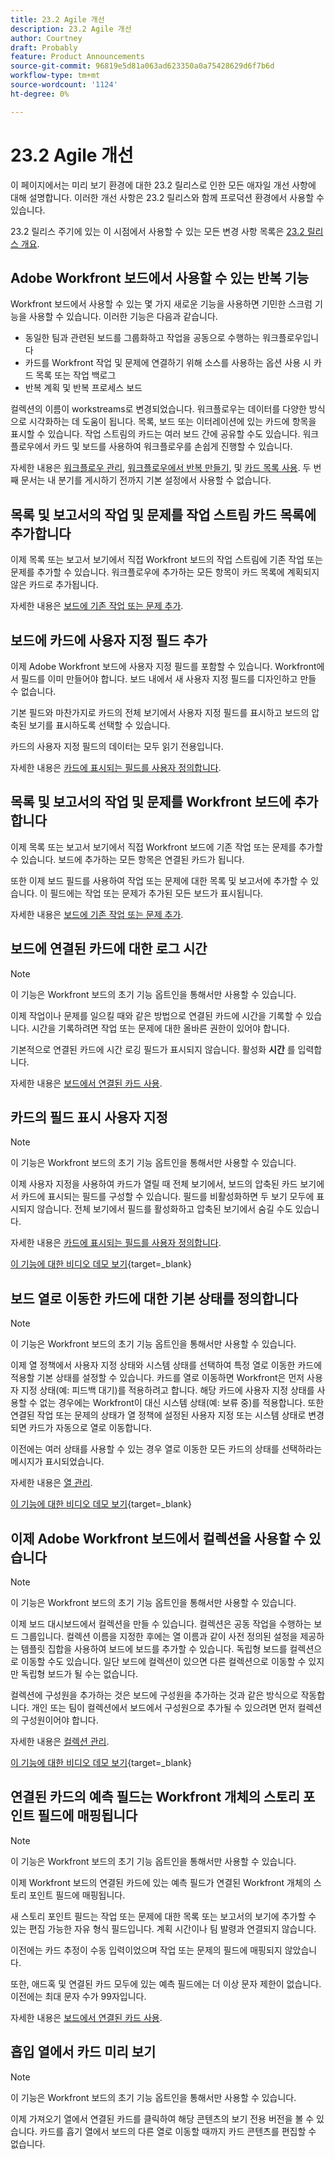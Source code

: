 ```yaml
---
title: 23.2 Agile 개선
description: 23.2 Agile 개선
author: Courtney
draft: Probably
feature: Product Announcements
source-git-commit: 96819e5d81a063ad623350a0a75428629d6f7b6d
workflow-type: tm+mt
source-wordcount: '1124'
ht-degree: 0%

---
```


# 23.2 Agile 개선

이 페이지에서는 미리 보기 환경에 대한 23.2 릴리스로 인한 모든 애자일 개선 사항에 대해 설명합니다. 이러한 개선 사항은 23.2 릴리스와 함께 프로덕션 환경에서 사용할 수 있습니다.

23.2 릴리스 주기에 있는 이 시점에서 사용할 수 있는 모든 변경 사항 목록은 [23.2 릴리스 개요](/help/quicksilver/product-announcements/product-releases/23.2-release-activity/23-2-release-overview.md).

## Adobe Workfront 보드에서 사용할 수 있는 반복 기능

Workfront 보드에서 사용할 수 있는 몇 가지 새로운 기능을 사용하면 기민한 스크럼 기능을 사용할 수 있습니다. 이러한 기능은 다음과 같습니다.

* 동일한 팀과 관련된 보드를 그룹화하고 작업을 공동으로 수행하는 워크플로우입니다
* 카드를 Workfront 작업 및 문제에 연결하기 위해 소스를 사용하는 옵션 사용 시 카드 목록 또는 작업 백로그
* 반복 계획 및 반복 프로세스 보드

컬렉션의 이름이 workstreams로 변경되었습니다. 워크플로우는 데이터를 다양한 방식으로 시각화하는 데 도움이 됩니다. 목록, 보드 또는 이터레이션에 있는 카드에 항목을 표시할 수 있습니다. 작업 스트림의 카드는 여러 보드 간에 공유할 수도 있습니다. 워크플로우에서 카드 및 보드를 사용하여 워크플로우를 손쉽게 진행할 수 있습니다.

자세한 내용은 [워크플로우 관리](/help/quicksilver/agile/use-boards-agile-planning-tools/manage-collections.md), [워크플로우에서 반복 만들기](/help/quicksilver/agile/use-boards-agile-planning-tools/create-an-iteration-in-workstream.md), 및 [카드 목록 사용](/help/quicksilver/agile/use-boards-agile-planning-tools/use-card-list.md). 두 번째 문서는 내 분기를 게시하기 전까지 기본 설정에서 사용할 수 없습니다.

## 목록 및 보고서의 작업 및 문제를 작업 스트림 카드 목록에 추가합니다

이제 목록 또는 보고서 보기에서 직접 Workfront 보드의 작업 스트림에 기존 작업 또는 문제를 추가할 수 있습니다. 워크플로우에 추가하는 모든 항목이 카드 목록에 계획되지 않은 카드로 추가됩니다.

자세한 내용은 [보드에 기존 작업 또는 문제 추가](/help/quicksilver/agile/get-started-with-boards/add-card-from-list-to-board.md).

## 보드에 카드에 사용자 지정 필드 추가

이제 Adobe Workfront 보드에 사용자 지정 필드를 포함할 수 있습니다. Workfront에서 필드를 이미 만들어야 합니다. 보드 내에서 새 사용자 지정 필드를 디자인하고 만들 수 없습니다.

기본 필드와 마찬가지로 카드의 전체 보기에서 사용자 지정 필드를 표시하고 보드의 압축된 보기를 표시하도록 선택할 수 있습니다.

카드의 사용자 지정 필드의 데이터는 모두 읽기 전용입니다.

자세한 내용은 [카드에 표시되는 필드를 사용자 정의합니다](/help/quicksilver/agile/get-started-with-boards/customize-fields-on-card.md).

## 목록 및 보고서의 작업 및 문제를 Workfront 보드에 추가합니다

이제 목록 또는 보고서 보기에서 직접 Workfront 보드에 기존 작업 또는 문제를 추가할 수 있습니다. 보드에 추가하는 모든 항목은 연결된 카드가 됩니다.

또한 이제 보드 필드를 사용하여 작업 또는 문제에 대한 목록 및 보고서에 추가할 수 있습니다. 이 필드에는 작업 또는 문제가 추가된 모든 보드가 표시됩니다.

자세한 내용은 [보드에 기존 작업 또는 문제 추가](/help/quicksilver/agile/get-started-with-boards/add-card-from-list-to-board.md).


## 보드에 연결된 카드에 대한 로그 시간

>[!NOTE]
>
>이 기능은 Workfront 보드의 초기 기능 옵트인을 통해서만 사용할 수 있습니다.

이제 작업이나 문제를 일으킬 때와 같은 방법으로 연결된 카드에 시간을 기록할 수 있습니다. 시간을 기록하려면 작업 또는 문제에 대한 올바른 권한이 있어야 합니다.

기본적으로 연결된 카드에 시간 로깅 필드가 표시되지 않습니다. 활성화 **시간** 를 입력합니다.

자세한 내용은 [보드에서 연결된 카드 사용](/help/quicksilver/agile/get-started-with-boards/connected-cards.md).


## 카드의 필드 표시 사용자 지정

>[!NOTE]
>
>이 기능은 Workfront 보드의 초기 기능 옵트인을 통해서만 사용할 수 있습니다.


이제 사용자 지정을 사용하여 카드가 열릴 때 전체 보기에서, 보드의 압축된 카드 보기에서 카드에 표시되는 필드를 구성할 수 있습니다. 필드를 비활성화하면 두 보기 모두에 표시되지 않습니다. 전체 보기에서 필드를 활성화하고 압축된 보기에서 숨길 수도 있습니다.

자세한 내용은 [카드에 표시되는 필드를 사용자 정의합니다](/help/quicksilver/agile/get-started-with-boards/customize-fields-on-card.md).

[이 기능에 대한 비디오 데모 보기](https://video.tv.adobe.com/v/3415710/){target=_blank}

## 보드 열로 이동한 카드에 대한 기본 상태를 정의합니다

>[!NOTE]
>
>이 기능은 Workfront 보드의 초기 기능 옵트인을 통해서만 사용할 수 있습니다.

이제 열 정책에서 사용자 지정 상태와 시스템 상태를 선택하여 특정 열로 이동한 카드에 적용할 기본 상태를 설정할 수 있습니다. 카드를 열로 이동하면 Workfront은 먼저 사용자 지정 상태(예: 피드백 대기)를 적용하려고 합니다. 해당 카드에 사용자 지정 상태를 사용할 수 없는 경우에는 Workfront이 대신 시스템 상태(예: 보류 중)를 적용합니다. 또한 연결된 작업 또는 문제의 상태가 열 정책에 설정된 사용자 지정 또는 시스템 상태로 변경되면 카드가 자동으로 열로 이동합니다.

이전에는 여러 상태를 사용할 수 있는 경우 열로 이동한 모든 카드의 상태를 선택하라는 메시지가 표시되었습니다.

자세한 내용은 [열 관리](/help/quicksilver/agile/get-started-with-boards/manage-board-columns.md).

[이 기능에 대한 비디오 데모 보기](https://video.tv.adobe.com/v/3415711/){target=_blank}

## 이제 Adobe Workfront 보드에서 컬렉션을 사용할 수 있습니다

>[!NOTE]
>
>이 기능은 Workfront 보드의 초기 기능 옵트인을 통해서만 사용할 수 있습니다.

이제 보드 대시보드에서 컬렉션을 만들 수 있습니다. 컬렉션은 공동 작업을 수행하는 보드 그룹입니다. 컬렉션 이름을 지정한 후에는 열 이름과 같이 사전 정의된 설정을 제공하는 템플릿 집합을 사용하여 보드에 보드를 추가할 수 있습니다. 독립형 보드를 컬렉션으로 이동할 수도 있습니다. 일단 보드에 컬렉션이 있으면 다른 컬렉션으로 이동할 수 있지만 독립형 보드가 될 수는 없습니다.

컬렉션에 구성원을 추가하는 것은 보드에 구성원을 추가하는 것과 같은 방식으로 작동합니다. 개인 또는 팀이 컬렉션에서 보드에서 구성원으로 추가될 수 있으려면 먼저 컬렉션의 구성원이어야 합니다.

자세한 내용은 [컬렉션 관리](/help/quicksilver/agile/use-boards-agile-planning-tools/manage-collections.md).

[이 기능에 대한 비디오 데모 보기](https://video.tv.adobe.com/v/3415609/){target=_blank}

## 연결된 카드의 예측 필드는 Workfront 개체의 스토리 포인트 필드에 매핑됩니다

>[!NOTE]
>
>이 기능은 Workfront 보드의 초기 기능 옵트인을 통해서만 사용할 수 있습니다.

이제 Workfront 보드의 연결된 카드에 있는 예측 필드가 연결된 Workfront 개체의 스토리 포인트 필드에 매핑됩니다.

새 스토리 포인트 필드는 작업 또는 문제에 대한 목록 또는 보고서의 보기에 추가할 수 있는 편집 가능한 자유 형식 필드입니다. 계획 시간이나 팀 발령과 연결되지 않습니다.

이전에는 카드 추정이 수동 입력이었으며 작업 또는 문제의 필드에 매핑되지 않았습니다.

또한, 애드혹 및 연결된 카드 모두에 있는 예측 필드에는 더 이상 문자 제한이 없습니다. 이전에는 최대 문자 수가 99자입니다.

자세한 내용은 [보드에서 연결된 카드 사용](/help/quicksilver/agile/get-started-with-boards/connected-cards.md).

## 흡입 열에서 카드 미리 보기

>[!NOTE]
>
>이 기능은 Workfront 보드의 초기 기능 옵트인을 통해서만 사용할 수 있습니다.

이제 가져오기 열에서 연결된 카드를 클릭하여 해당 콘텐츠의 보기 전용 버전을 볼 수 있습니다. 카드를 흡기 열에서 보드의 다른 열로 이동할 때까지 카드 콘텐츠를 편집할 수 없습니다.
